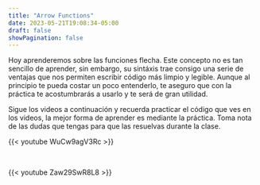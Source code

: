 ```yaml
---
title: "Arrow Functions"
date: 2023-05-21T19:08:34-05:00
draft: false
showPagination: false
---
```


Hoy aprenderemos sobre las funciones flecha. Este concepto no es tan sencillo de aprender, sin embargo, su sintáxis trae consigo una serie de ventajas que nos permiten escribir código más limpio y legible. Aunque al principio te pueda costar un poco entenderlo, te aseguro que con la práctica te acostumbrarás a usarlo y te será de gran utilidad.

Sigue los videos a continuación y recuerda practicar el código que ves en los videos, la mejor forma de aprender es mediante la práctica. Toma nota de las dudas que tengas para que las resuelvas durante la clase.

{{< youtube WuCw9agV3Rc >}}

<br>
<!-- 
{{< youtube XYfJH1d1mqM >}} -->


{{< youtube Zaw29SwR8L8 >}}